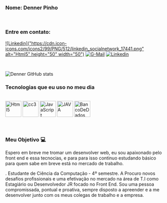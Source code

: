 
### Nome: Denner Pinho
<div>
<br/>
</div>

### Entre em contato:
[![Linkedin]("https://cdn.icon-icons.com/icons2/99/PNG/512/linkedin_socialnetwork_17441.png" alt="Html5" height="50" width="50")](https://www.linkedin.com/in/dennerpinho/)
[![G-Mail](https://img.shields.io/badge/Gmail-D14836?style=for-the-badge&logo=gmail&logoColor=white)](Dennerpinho@gmail.com) 
[![Linkedin](https://img.shields.io/badge/GitHub-100000?style=for-the-badge&logo=github&logoColor=white)](https://github.com/DennerDev)
<div>
<br/>
</div>

![Denner GitHub stats](https://github-readme-stats.vercel.app/api?username=DennerDev&show_icons=true&theme=dracula)


### Tecnologias que eu uso no meu dia 

<div><br/>
<img src="https://cdn.icon-icons.com/icons2/2107/PNG/512/file_type_html_icon_130541.png" alt="Html5" height="50" width="50" />
<img src="https://cdn.icon-icons.com/icons2/2107/PNG/512/file_type_css_icon_130661.png" alt="cc3" height="50" width="50" />
 <img src="https://cdn.icon-icons.com/icons2/2108/PNG/512/javascript_icon_130900.png" alt="JavaScript" height="50" width="50" />
 <img src="https://cdn.icon-icons.com/icons2/2415/PNG/512/java_original_wordmark_logo_icon_146459.png" alt="JAVA" height="50" width="50" />
 <img src="https://cdn.icon-icons.com/icons2/1381/PNG/512/mysqlworkbench_93532.png" alt="BancoDeDados" height="50" width="50" />
</div><br/><br/>

### Meu Objetivo 💻

Espero em breve me tromar um desenvolver web, eu sou apaixonado pelo front end e essa tecnocias, e para para isso continuo estudando básico para quem sabe em breve está no mercado de trabalho.

. Estudante de Ciência da Computação - 4º semestre.
A Procuro novos desafios profissionais e uma efetivação no mercado na área de T.I como Estagiário ou Desenvolvedor JR focado no Front End. Sou uma pessoa compromissada, pontual e proativa, sempre disposto a apreender e a me desenvolver junto com os meus colegas de trabalho e a empresa.

